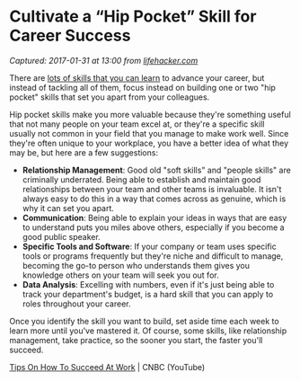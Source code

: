 # Cultivate a “Hip Pocket” Skill for Career Success 

_Captured: 2017-01-31 at 13:00 from [lifehacker.com](http://lifehacker.com/cultivate-a-hip-pocket-skill-for-career-success-1791723085?utm_campaign=socialflow_lifehacker_twitter&utm_source=lifehacker_twitter&utm_medium=socialflow)_

There are [lots of skills that you can learn](http://lifehacker.com/top-10-skills-you-need-at-work-that-have-nothing-to-do-1738449552) to advance your career, but instead of tackling all of them, focus instead on building one or two "hip pocket" skills that set you apart from your colleagues.

Hip pocket skills make you more valuable because they're something useful that not many people on your team excel at, or they're a specific skill usually not common in your field that you manage to make work well. Since they're often unique to your workplace, you have a better idea of what they may be, but here are a few suggestions:

  * **Relationship Management**: Good old "soft skills" and "people skills" are criminally underrated. Being able to establish and maintain good relationships between your team and other teams is invaluable. It isn't always easy to do this in a way that comes across as genuine, which is why it can set you apart. 
  * **Communication**: Being able to explain your ideas in ways that are easy to understand puts you miles above others, especially if you become a good public speaker.
  * **Specific Tools and Software**: If your company or team uses specific tools or programs frequently but they're niche and difficult to manage, becoming the go-to person who understands them gives you knowledge others on your team will seek you out for.
  * **Data Analysis**: Excelling with numbers, even if it's just being able to track your department's budget, is a hard skill that you can apply to roles throughout your career.

Once you identify the skill you want to build, set aside time each week to learn more until you've mastered it. Of course, some skills, like relationship management, take practice, so the sooner you start, the faster you'll succeed.

[Tips On How To Succeed At Work](https://www.youtube.com/watch?v=jUYiM5vsUTo) | CNBC (YouTube)
